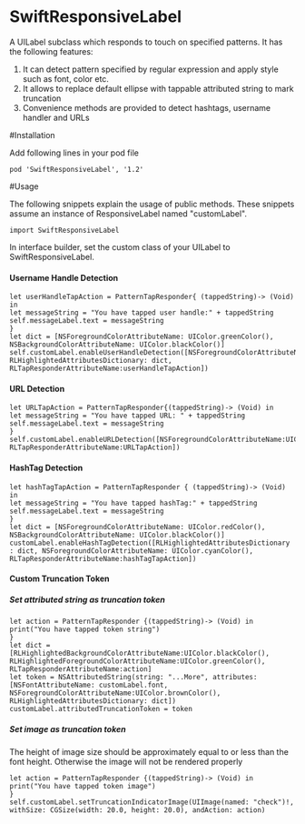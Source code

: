 # SwiftResponsiveLabel

A UILabel subclass which responds to touch on specified patterns. It has the following features:

1. It can detect pattern specified by regular expression and apply style such as font, color etc.
2. It allows to replace default ellipse with tappable attributed string to mark truncation
3. Convenience methods are provided to detect hashtags, username handler and URLs

#Installation

Add following lines in your pod file  
```
pod 'SwiftResponsiveLabel', '1.2'
```

#Usage

The following snippets explain the usage of public methods. These snippets assume an instance of ResponsiveLabel named "customLabel". 
```objc
import SwiftResponsiveLabel
```

In interface builder, set the custom class of your UILabel to SwiftResponsiveLabel. 

#### Username Handle Detection

```
let userHandleTapAction = PatternTapResponder{ (tappedString)-> (Void) in
let messageString = "You have tapped user handle:" + tappedString
self.messageLabel.text = messageString
}
let dict = [NSForegroundColorAttributeName: UIColor.greenColor(), 
NSBackgroundColorAttributeName: UIColor.blackColor()]
self.customLabel.enableUserHandleDetection([NSForegroundColorAttributeName:UIColor.grayColor(),
RLHighlightedAttributesDictionary: dict, RLTapResponderAttributeName:userHandleTapAction])
```   

#### URL Detection 

```
let URLTapAction = PatternTapResponder{(tappedString)-> (Void) in
let messageString = "You have tapped URL: " + tappedString
self.messageLabel.text = messageString
}
self.customLabel.enableURLDetection([NSForegroundColorAttributeName:UIColor.blueColor(), RLTapResponderAttributeName:URLTapAction])
```

#### HashTag Detection 

```
let hashTagTapAction = PatternTapResponder { (tappedString)-> (Void) in
let messageString = "You have tapped hashTag:" + tappedString
self.messageLabel.text = messageString
}
let dict = [NSForegroundColorAttributeName: UIColor.redColor(), NSBackgroundColorAttributeName: UIColor.blackColor()]
customLabel.enableHashTagDetection([RLHighlightedAttributesDictionary : dict, NSForegroundColorAttributeName: UIColor.cyanColor(),
RLTapResponderAttributeName:hashTagTapAction])
```
#### Custom Truncation Token
##### Set attributed string as truncation token

```
let action = PatternTapResponder {(tappedString)-> (Void) in
print("You have tapped token string")
}
let dict = [RLHighlightedBackgroundColorAttributeName:UIColor.blackColor(),
RLHighlightedForegroundColorAttributeName:UIColor.greenColor(), RLTapResponderAttributeName:action]
let token = NSAttributedString(string: "...More", attributes: [NSFontAttributeName: customLabel.font, 
NSForegroundColorAttributeName:UIColor.brownColor(), RLHighlightedAttributesDictionary: dict])
customLabel.attributedTruncationToken = token
```
##### Set image as truncation token

The height of image size should be approximately equal to or less than the font height. Otherwise the image will not be rendered properly
```
let action = PatternTapResponder {(tappedString)-> (Void) in
print("You have tapped token image")
}
self.customLabel.setTruncationIndicatorImage(UIImage(named: "check")!, withSize: CGSize(width: 20.0, height: 20.0), andAction: action)
```
